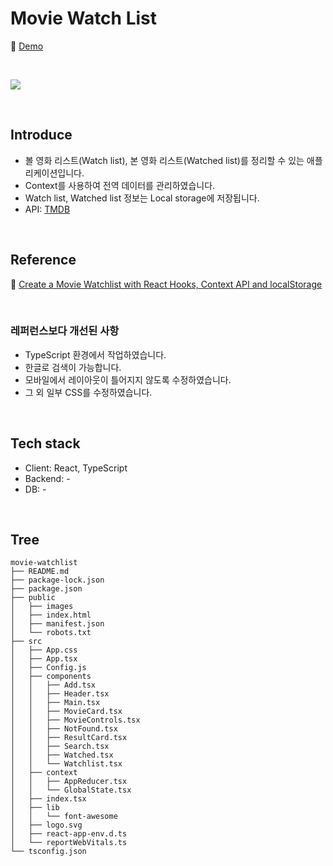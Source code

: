 # Movie Watch List

📎 [Demo](https://nemo-movie-watch-list.herokuapp.com/)

<br/>

![](./public/images/movie-watch-list-16_9.gif)

<br />

## Introduce
- 볼 영화 리스트(Watch list), 본 영화 리스트(Watched list)를 정리할 수 있는 애플리케이션입니다.
- Context를 사용하여 전역 데이터를 관리하였습니다.
- Watch list, Watched list 정보는 Local storage에 저장됩니다.
- API: [TMDB](https://www.themoviedb.org/?language=ko)

<br/>

## Reference
📎 [Create a Movie Watchlist with React Hooks, Context API and localStorage](https://youtu.be/1eO_hNYzaSc)

<br/>

### 레퍼런스보다 개선된 사항
- TypeScript 환경에서 작업하였습니다.
- 한글로 검색이 가능합니다.
- 모바일에서 레이아웃이 틀어지지 않도록 수정하였습니다.
- 그 외 일부 CSS를 수정하였습니다.

<br/>

## Tech stack
- Client: React, TypeScript
- Backend: -
- DB: -

<br/>

## Tree
```
movie-watchlist
├── README.md
├── package-lock.json
├── package.json
├── public
│   ├── images
│   ├── index.html
│   ├── manifest.json
│   └── robots.txt
├── src
│   ├── App.css
│   ├── App.tsx
│   ├── Config.js
│   ├── components
│   │   ├── Add.tsx
│   │   ├── Header.tsx
│   │   ├── Main.tsx
│   │   ├── MovieCard.tsx
│   │   ├── MovieControls.tsx
│   │   ├── NotFound.tsx
│   │   ├── ResultCard.tsx
│   │   ├── Search.tsx
│   │   ├── Watched.tsx
│   │   └── Watchlist.tsx
│   ├── context
│   │   ├── AppReducer.tsx
│   │   └── GlobalState.tsx
│   ├── index.tsx
│   ├── lib
│   │   └── font-awesome
│   ├── logo.svg
│   ├── react-app-env.d.ts
│   └── reportWebVitals.ts
└── tsconfig.json
```